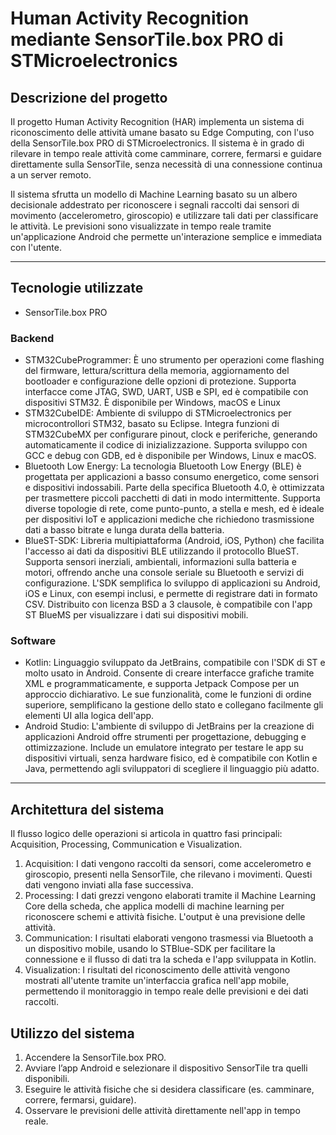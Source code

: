 # Human Activity Recognition mediante SensorTile.box PRO di STMicroelectronics

## Descrizione del progetto
Il progetto Human Activity Recognition (HAR) implementa un sistema di riconoscimento delle attività umane
basato su Edge Computing, con l'uso della SensorTile.box PRO di STMicroelectronics.
Il sistema è in grado di rilevare in tempo reale attività come camminare, correre, fermarsi e guidare
direttamente sulla SensorTile, senza necessità di una connessione continua a un server remoto.

Il sistema sfrutta un modello di Machine Learning basato su un albero decisionale addestrato per riconoscere i
segnali raccolti
dai sensori di movimento (accelerometro, giroscopio) e utilizzare tali dati per classificare le attività.
Le previsioni sono visualizzate in tempo reale tramite un'applicazione Android che permette
un'interazione semplice e immediata con l'utente.
____________________________________________________________________________________________________________________

## Tecnologie utilizzate

- SensorTile.box PRO

### Backend
- STM32CubeProgrammer: È uno strumento per operazioni come flashing del firmware, lettura/scrittura della memoria, aggiornamento del bootloader e configurazione delle opzioni di protezione. Supporta interfacce come JTAG, SWD, UART, USB e SPI, ed è compatibile con dispositivi STM32. È disponibile per Windows, macOS e Linux
- STM32CubeIDE: Ambiente di sviluppo di STMicroelectronics per microcontrollori STM32, basato su Eclipse. Integra funzioni di STM32CubeMX per configurare pinout, clock e periferiche, generando automaticamente il codice di inizializzazione. Supporta sviluppo con GCC e debug con GDB, ed è disponibile per Windows, Linux e macOS.
- Bluetooth Low Energy: La tecnologia Bluetooth Low Energy (BLE) è progettata per applicazioni a basso consumo energetico, come sensori e dispositivi indossabili. Parte della specifica Bluetooth 4.0, è ottimizzata per trasmettere piccoli pacchetti di dati in modo intermittente. Supporta diverse topologie di rete, come punto-punto, a stella e mesh, ed è ideale per dispositivi IoT e applicazioni mediche che richiedono trasmissione dati a basso bitrate e lunga durata della batteria.
- BlueST-SDK: Libreria multipiattaforma (Android, iOS, Python) che facilita l'accesso ai dati da dispositivi BLE utilizzando il protocollo BlueST. Supporta sensori inerziali, ambientali, informazioni sulla batteria e motori, offrendo anche una console seriale su Bluetooth e servizi di configurazione. L'SDK semplifica lo sviluppo di applicazioni su Android, iOS e Linux, con esempi inclusi, e permette di registrare dati in formato CSV. Distribuito con licenza BSD a 3 clausole, è compatibile con l'app ST BlueMS per visualizzare i dati sui dispositivi mobili.

### Software
- Kotlin: Linguaggio sviluppato da JetBrains, compatibile con l'SDK di ST e molto usato in Android. Consente di creare interfacce grafiche tramite XML e programmaticamente, e supporta Jetpack Compose per un approccio dichiarativo. Le sue funzionalità, come le funzioni di ordine superiore, semplificano la gestione dello stato e collegano facilmente gli elementi UI alla logica dell'app.
- Android Studio: L'ambiente di sviluppo di JetBrains per la creazione di applicazioni Android offre strumenti per progettazione, debugging e ottimizzazione. Include un emulatore integrato per testare le app su dispositivi virtuali, senza hardware fisico, ed è compatibile con Kotlin e Java, permettendo agli sviluppatori di scegliere il linguaggio più adatto.

____________________________________________________________________________________________________________________

## Architettura del sistema
Il flusso logico delle operazioni si articola in quattro fasi principali: Acquisition, Processing, Communication e Visualization.

1. Acquisition: I dati vengono raccolti da sensori, come accelerometro e giroscopio, presenti nella SensorTile, che rilevano i movimenti. Questi dati vengono inviati alla fase successiva.
2. Processing: I dati grezzi vengono elaborati tramite il Machine Learning Core della scheda, che applica modelli di machine learning per riconoscere schemi e attività fisiche. L'output è una previsione delle attività.
3. Communication: I risultati elaborati vengono trasmessi via Bluetooth a un dispositivo mobile, usando lo STBlue-SDK per facilitare la connessione e il flusso di dati tra la scheda e l'app sviluppata in Kotlin.
4. Visualization: I risultati del riconoscimento delle attività vengono mostrati all'utente tramite un'interfaccia grafica nell'app mobile, permettendo il monitoraggio in tempo reale delle previsioni e dei dati raccolti.

## Utilizzo del sistema
1. Accendere la SensorTile.box PRO.
2. Avviare l’app Android e selezionare il dispositivo SensorTile tra quelli disponibili.
3. Eseguire le attività fisiche che si desidera classificare (es. camminare, correre, fermarsi, guidare).
4. Osservare le previsioni delle attività direttamente nell'app in tempo reale.


